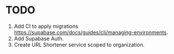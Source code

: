 # TODO

1. Add CI to apply migrations https://supabase.com/docs/guides/cli/managing-environments.
2. Add Supabase Auth.
3. Create URL Shortener service scoped to organization. 